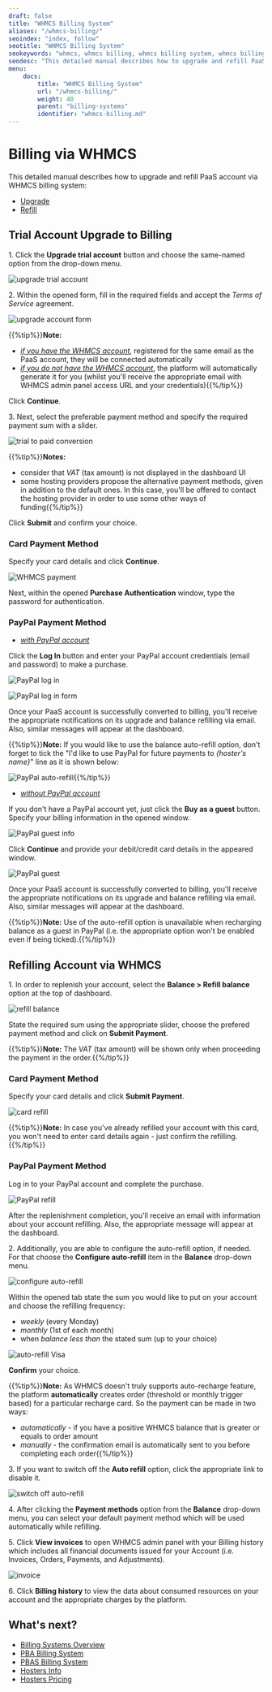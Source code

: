 ```yaml
---
draft: false
title: "WHMCS Billing System"
aliases: "/whmcs-billing/"
seoindex: "index, follow"
seotitle: "WHMCS Billing System"
seokeywords: "whmcs, whmcs billing, whmcs billing system, whmcs billing paas, whmcs credit card, whmcs paypal, whmcs auto-refill"
seodesc: "This detailed manual describes how to upgrade and refill PaaS account via WHMCS billing system."
menu: 
    docs:
        title: "WHMCS Billing System"
        url: "/whmcs-billing/"
        weight: 40
        parent: "billing-systems"
        identifier: "whmcs-billing.md"
---
```


# Billing via WHMCS

This detailed manual describes how to upgrade and refill PaaS account via WHMCS billing system:

* [Upgrade](#trial-account-upgrade-to-billing)
* [Refill](#refilling-account-via-whmcs)


## Trial Account Upgrade to Billing

1\. Click the **Upgrade trial account** button and choose the same-named option from the drop-down menu.

![upgrade trial account](upgrade-trial.png)

2\. Within the opened form, fill in the required fields and accept the *Terms of Service*  agreement.

![upgrade account form](upgrade-to-paid.png)

{{%tip%}}**Note:** 

* <u>*if you have the WHMCS account*</u>, registered for the same email as the PaaS account, they will be connected automatically
* <u>*if you do not have the WHMCS account*</u>, the platform will automatically generate it for you (whilst you'll receive the appropriate email with WHMCS admin panel access URL and your credentials){{%/tip%}}

Click **Continue**.

3\. Next, select the preferable payment method and specify the required payment sum with a slider.

![trial to paid conversion](trial-to-paid-conversion.png)

{{%tip%}}**Notes:** 

* consider that *VAT* (tax amount) is not displayed in the dashboard UI
* some hosting providers propose the alternative payment methods, given in addition to the default ones. In this case, you'll be offered to contact the hosting provider in order to use some other ways of funding{{%/tip%}}

Click **Submit** and confirm your choice.

### Card Payment Method

Specify your card details and click **Continue**.

![WHMCS payment](credir-card-method.png)

Next, within the opened **Purchase Authentication** window, type the password for authentication.

### PayPal Payment Method

* <u>*with PayPal account*</u>

Click the **Log In** button and enter your PayPal account credentials (email and password) to make a purchase.

![PayPal log in](paypal-log.png)

![PayPal log in form](log-in-paypal.png)

Once your PaaS account is successfully converted to billing, you'll receive the appropriate notifications on its upgrade and balance refilling via email. Also, similar messages will appear at the dashboard.

{{%tip%}}**Note:** If you would like to use the balance auto-refill option, don't forget to tick the "I'd like to use PayPal for future payments to *{hoster's name}*" line as it is shown below:

![PayPal auto-refill](paypal-autorefill.png){{%/tip%}}

* <u>*without PayPal account*</u>

If you don't have a PayPal account yet, just click the **Buy as a guest** button. Specify your billing information in the opened window.

![PayPal guest info](paypal-guest.png)

Click **Continue** and provide your debit/credit card details in the appeared window.

![PayPal guest](guest-card-number.png)

Once your PaaS account is successfully converted to billing, you'll receive the appropriate notifications on its upgrade and balance refilling via email. Also, similar messages will appear at the dashboard.

{{%tip%}}**Note:** Use of the auto-refill option is unavailable when recharging balance as a guest in PayPal (i.e. the appropriate option won't be enabled even if being ticked).{{%/tip%}}


## Refilling Account via WHMCS

1\. In order to replenish your account, select the **Balance > Refill balance** option at the top of dashboard.

![refill balance](credit-debit-refill.png)

State the required sum using the appropriate slider, choose the prefered payment method and click on **Submit Payment**.

{{%tip%}}**Note:** The *VAT* (tax amount) will be shown only when proceeding the payment in the order.{{%/tip%}}

### Card Payment Method

Specify your card details and click **Submit Payment**.

![card refill](card-refill.png)

{{%tip%}}**Note:** In case you've already refilled your account with this card, you won't need to enter card details again - just confirm the refilling.{{%/tip%}}

### PayPal Payment Method

Log in to your PayPal account and complete the purchase.

![PayPal refill](paypal-refill.png)

After the replenishment completion, you'll receive an email with information about your account refilling. Also, the appropriate message will appear at the dashboard.

2\. Additionally, you are able to configure the auto-refill option, if needed. For that choose the **Configure auto-refill** item in the **Balance** drop-down menu.

![configure auto-refill](configure-autorefill.png)

Within the opened tab state the sum you would like to put on your account and choose the refilling frequency:

* *weekly* (every Monday)
* *monthly* (1st of each month)
* when *balance less than* the stated sum (up to your choice)

![auto-refill Visa](autorefill-visa.png)

**Confirm** your choice.

{{%tip%}}**Note:** As WHMCS doesn't truly supports auto-recharge feature, the platform **automatically** creates order (threshold or monthly trigger based) for a particular recharge card. So the payment can be made in two ways:

* *automatically* - if you have a positive WHMCS balance that is greater or equals to order amount
* *manually* - the confirmation email is automatically sent to you before completing each order{{%/tip%}}

3\. If you want to switch off the **Auto refill** option, click the appropriate link to disable it.

![switch off auto-refill](switch-off-autorefill.png)

4\. After clicking the **Payment methods** option from the **Balance** drop-down menu, you can select your default payment method which will be used automatically while refilling.

5\. Click **View invoices** to open WHMCS admin panel with your Billing history which includes all financial documents issued for your Account (i.e. Invoices, Orders, Payments, and Adjustments).

![invoice](invoice.png)

6\. Click **Billing history** to view the data about consumed resources on your account and the appropriate charges by the platform.


## What's next?

* [Billing Systems Overview](/billing-system/)
* [PBA Billing System](/oba-billing-system/)
* [PBAS Billing System](/obas/)
* [Hosters Info](/paas-hosting-providers/)
* [Hosters Pricing](/pricing-pages/)